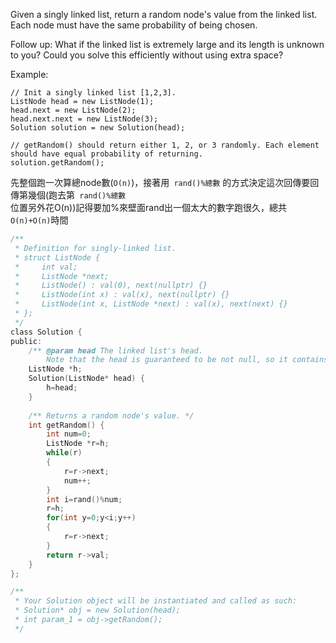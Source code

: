 Given a singly linked list, return a random node's value from the linked list. Each node must have the same probability of being chosen.

Follow up:
What if the linked list is extremely large and its length is unknown to you? Could you solve this efficiently without using extra space?

Example:
```
// Init a singly linked list [1,2,3].
ListNode head = new ListNode(1);
head.next = new ListNode(2);
head.next.next = new ListNode(3);
Solution solution = new Solution(head);

// getRandom() should return either 1, 2, or 3 randomly. Each element should have equal probability of returning.
solution.getRandom();
```
先整個跑一次算總node數(```O(n)```)，接著用``` rand()%總數``` 的方式決定這次回傳要回傳第幾個(跑去第``` rand()%總數```  
位置另外花O(n))記得要加%來壁面rand出一個太大的數字跑很久，總共```O(n)+O(n)```時間


```c
/**
 * Definition for singly-linked list.
 * struct ListNode {
 *     int val;
 *     ListNode *next;
 *     ListNode() : val(0), next(nullptr) {}
 *     ListNode(int x) : val(x), next(nullptr) {}
 *     ListNode(int x, ListNode *next) : val(x), next(next) {}
 * };
 */
class Solution {
public:
    /** @param head The linked list's head.
        Note that the head is guaranteed to be not null, so it contains at least one node. */
    ListNode *h;
    Solution(ListNode* head) {
        h=head;
    }
    
    /** Returns a random node's value. */
    int getRandom() {
        int num=0;
        ListNode *r=h;
        while(r)
        {
            r=r->next;
            num++;
        }
        int i=rand()%num;
        r=h;
        for(int y=0;y<i;y++)
        {
            r=r->next;
        }
        return r->val;
    }
};

/**
 * Your Solution object will be instantiated and called as such:
 * Solution* obj = new Solution(head);
 * int param_1 = obj->getRandom();
 */
```
